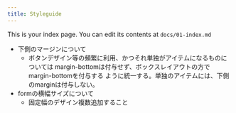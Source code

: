 ```yaml
---
title: Styleguide
---
```


This is your index page. You can edit its contents at `docs/01-index.md`

- 下側のマージンについて
  - ボタンデザイン等の頻繁に利用、かつそれ単独がアイテムになるものについては
    margin-bottomは付与せず、ボックスレイアウトの方でmargin-bottomを付与する
    ように統一する。単独のアイテムには、下側のmarginは付与しない。
- formの横幅サイズについて
  - 固定幅のデザイン複数追加すること